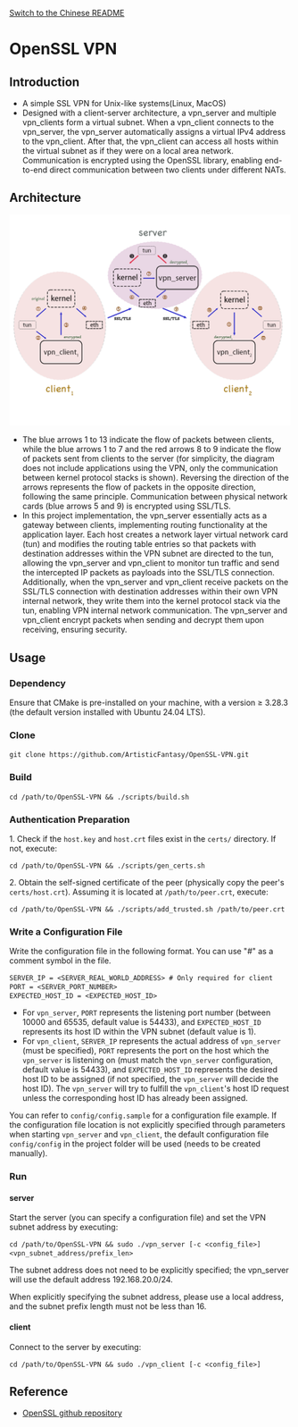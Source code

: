 [Switch to the Chinese README](README-cn.md)

# OpenSSL VPN

## Introduction

- A simple SSL VPN for Unix-like systems(Linux, MacOS)
- Designed with a client-server architecture, a vpn_server and multiple vpn_clients form a virtual subnet. When a vpn_client connects to the vpn_server, the vpn_server automatically assigns a virtual IPv4 address to the vpn_client. After that, the vpn_client can access all hosts within the virtual subnet as if they were on a local area network. Communication is encrypted using the OpenSSL library, enabling end-to-end direct communication between two clients under different NATs.

## Architecture

![OpenSSL VPN Architecture](images/openssl-vpn-architecture.png)

- The blue arrows 1 to 13 indicate the flow of packets between clients, while the blue arrows 1 to 7 and the red arrows 8 to 9 indicate the flow of packets sent from clients to the server (for simplicity, the diagram does not include applications using the VPN, only the communication between kernel protocol stacks is shown). Reversing the direction of the arrows represents the flow of packets in the opposite direction, following the same principle. Communication between physical network cards (blue arrows 5 and 9) is encrypted using SSL/TLS.
- In this project implementation, the vpn_server essentially acts as a gateway between clients, implementing routing functionality at the application layer. Each host creates a network layer virtual network card (tun) and modifies the routing table entries so that packets with destination addresses within the VPN subnet are directed to the tun, allowing the vpn_server and vpn_client to monitor tun traffic and send the intercepted IP packets as payloads into the SSL/TLS connection. Additionally, when the vpn_server and vpn_client receive packets on the SSL/TLS connection with destination addresses within their own VPN internal network, they write them into the kernel protocol stack via the tun, enabling VPN internal network communication. The vpn_server and vpn_client encrypt packets when sending and decrypt them upon receiving, ensuring security.

## Usage

### Dependency

Ensure that CMake is pre-installed on your machine, with a version ≥ 3.28.3 (the default version installed with Ubuntu 24.04 LTS).

### Clone

```
git clone https://github.com/ArtisticFantasy/OpenSSL-VPN.git
```

### Build

```
cd /path/to/OpenSSL-VPN && ./scripts/build.sh
```

### Authentication Preparation

1.&nbsp;Check if the `host.key` and `host.crt` files exist in the `certs/` directory. If not, execute:

```
cd /path/to/OpenSSL-VPN && ./scripts/gen_certs.sh
```

2.&nbsp;Obtain the self-signed certificate of the peer (physically copy the peer's `certs/host.crt`). Assuming it is located at `/path/to/peer.crt`, execute:

```
cd /path/to/OpenSSL-VPN && ./scripts/add_trusted.sh /path/to/peer.crt
```

### Write a Configuration File

Write the configuration file in the following format. You can use "#" as a comment symbol in the file.

```
SERVER_IP = <SERVER_REAL_WORLD_ADDRESS> # Only required for client
PORT = <SERVER_PORT_NUMBER>
EXPECTED_HOST_ID = <EXPECTED_HOST_ID>
```

- For `vpn_server`, `PORT` represents the listening port number (between 10000 and 65535, default value is 54433), and `EXPECTED_HOST_ID` represents its host ID within the VPN subnet (default value is 1).
- For `vpn_client`, `SERVER_IP` represents the actual address of `vpn_server` (must be specified), `PORT` represents the port on the host which the `vpn_server` is listening on (must match the `vpn_server` configuration, default value is 54433), and `EXPECTED_HOST_ID` represents the desired host ID to be assigned (if not specified, the `vpn_server` will decide the host ID). The `vpn_server` will try to fulfill the `vpn_client`'s host ID request unless the corresponding host ID has already been assigned.

You can refer to `config/config.sample` for a configuration file example. If the configuration file location is not explicitly specified through parameters when starting `vpn_server` and `vpn_client`, the default configuration file `config/config` in the project folder will be used (needs to be created manually).

### Run

#### server

Start the server (you can specify a configuration file) and set the VPN subnet address by executing:

```
cd /path/to/OpenSSL-VPN && sudo ./vpn_server [-c <config_file>] <vpn_subnet_address/prefix_len>
```

The subnet address does not need to be explicitly specified; the vpn_server will use the default address 192.168.20.0/24.

When explicitly specifying the subnet address, please use a local address, and the subnet prefix length must not be less than 16.

#### client

Connect to the server by executing:

```
cd /path/to/OpenSSL-VPN && sudo ./vpn_client [-c <config_file>]
```

## Reference

- [OpenSSL github repository](https://github.com/openssl/openssl)
